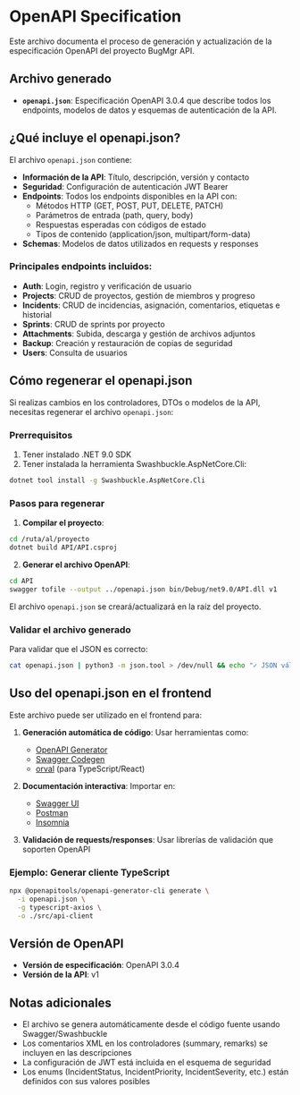 # OpenAPI Specification

Este archivo documenta el proceso de generación y actualización de la especificación OpenAPI del proyecto BugMgr API.

## Archivo generado

- **`openapi.json`**: Especificación OpenAPI 3.0.4 que describe todos los endpoints, modelos de datos y esquemas de autenticación de la API.

## ¿Qué incluye el openapi.json?

El archivo `openapi.json` contiene:

- **Información de la API**: Título, descripción, versión y contacto
- **Seguridad**: Configuración de autenticación JWT Bearer
- **Endpoints**: Todos los endpoints disponibles en la API con:
  - Métodos HTTP (GET, POST, PUT, DELETE, PATCH)
  - Parámetros de entrada (path, query, body)
  - Respuestas esperadas con códigos de estado
  - Tipos de contenido (application/json, multipart/form-data)
- **Schemas**: Modelos de datos utilizados en requests y responses

### Principales endpoints incluidos:

- **Auth**: Login, registro y verificación de usuario
- **Projects**: CRUD de proyectos, gestión de miembros y progreso
- **Incidents**: CRUD de incidencias, asignación, comentarios, etiquetas e historial
- **Sprints**: CRUD de sprints por proyecto
- **Attachments**: Subida, descarga y gestión de archivos adjuntos
- **Backup**: Creación y restauración de copias de seguridad
- **Users**: Consulta de usuarios

## Cómo regenerar el openapi.json

Si realizas cambios en los controladores, DTOs o modelos de la API, necesitas regenerar el archivo `openapi.json`:

### Prerrequisitos

1. Tener instalado .NET 9.0 SDK
2. Tener instalada la herramienta Swashbuckle.AspNetCore.Cli:

```bash
dotnet tool install -g Swashbuckle.AspNetCore.Cli
```

### Pasos para regenerar

1. **Compilar el proyecto**:

```bash
cd /ruta/al/proyecto
dotnet build API/API.csproj
```

2. **Generar el archivo OpenAPI**:

```bash
cd API
swagger tofile --output ../openapi.json bin/Debug/net9.0/API.dll v1
```

El archivo `openapi.json` se creará/actualizará en la raíz del proyecto.

### Validar el archivo generado

Para validar que el JSON es correcto:

```bash
cat openapi.json | python3 -m json.tool > /dev/null && echo "✓ JSON válido" || echo "✗ JSON inválido"
```

## Uso del openapi.json en el frontend

Este archivo puede ser utilizado en el frontend para:

1. **Generación automática de código**: Usar herramientas como:
   - [OpenAPI Generator](https://openapi-generator.tech/)
   - [Swagger Codegen](https://swagger.io/tools/swagger-codegen/)
   - [orval](https://orval.dev/) (para TypeScript/React)

2. **Documentación interactiva**: Importar en:
   - [Swagger UI](https://swagger.io/tools/swagger-ui/)
   - [Postman](https://www.postman.com/)
   - [Insomnia](https://insomnia.rest/)

3. **Validación de requests/responses**: Usar librerías de validación que soporten OpenAPI

### Ejemplo: Generar cliente TypeScript

```bash
npx @openapitools/openapi-generator-cli generate \
  -i openapi.json \
  -g typescript-axios \
  -o ./src/api-client
```

## Versión de OpenAPI

- **Versión de especificación**: OpenAPI 3.0.4
- **Versión de la API**: v1

## Notas adicionales

- El archivo se genera automáticamente desde el código fuente usando Swagger/Swashbuckle
- Los comentarios XML en los controladores (summary, remarks) se incluyen en las descripciones
- La configuración de JWT está incluida en el esquema de seguridad
- Los enums (IncidentStatus, IncidentPriority, IncidentSeverity, etc.) están definidos con sus valores posibles

